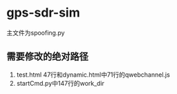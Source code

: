 # gps-sdr-sim
主文件为spoofing.py
## 需要修改的绝对路径
1. test.html 47行和dynamic.html中71行的qwebchannel.js
2. startCmd.py中147行的work_dir
